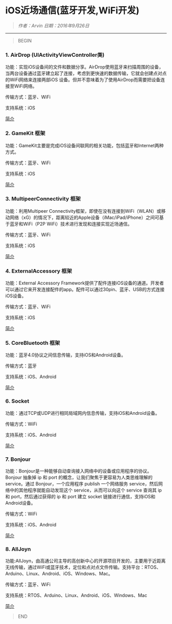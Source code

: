# iOS近场通信(蓝牙开发,WiFi开发)

> *作者：Arvin 日期：2016年9月26日*

---------------------------------

>BEGIN

### 1. AirDrop (UIActivityViewController类)

功能：实现iOS设备间的文件和数据分享。AirDrop使用蓝牙来扫描周围的设备，当两台设备通过蓝牙建立起了连接，考虑到更快速的数据传输，它就会创建点对点的WiFi网络来连接两部iOS 设备。但并不意味着为了使用AirDrop而需要把设备连接至WiFi网络。

传输方式：蓝牙、WiFi

支持系统：iOS

[简介](http://www.cocoachina.com/industry/20131105/7295.html)


### 2. GameKit 框架

功能：GameKit主要是完成iOS设备间联网的相关功能，包括蓝牙和Internet两种方式。

传输方式：蓝牙、WiFi

支持系统：iOS

[简介](http://www.cocoachina.com/bbs/read.php?tid=97953)


### 3. MultipeerConnectivity 框架

功能：利用Multipeer Connectivity框架，即使在没有连接到WiFi（WLAN）或移动网络（xG）的情况下，距离较近的Apple设备（iMac/iPad/iPhone）之间可基于蓝牙和WiFi（P2P WiFi）技术进行发现和连接实现近场通信。

传输方式：蓝牙、WiFi

支持系统：iOS

[简介](http://blog.csdn.net/phunxm/article/details/43450167)


### 4. ExternalAccessory 框架

功能：External Accessory Framework提供了配件连接iOS设备的通道。开发者可以通过它来开发连接配件的app。配件可以通过30pin、蓝牙、USB的方式连接iOS设备。

传输方式：蓝牙、WiFi

支持系统：iOS

[简介](http://www.cnblogs.com/evangwt/archive/2013/04/04/2999661.html)


### 5. CoreBluetooth 框架

功能：蓝牙4.0协议之间信息传输，支持iOS和Android设备。

传输方式：蓝牙

支持系统：iOS、Android

[简介](http://blog.csdn.net/pony_maggie/article/details/26740237)


### 6. Socket 

功能：通过TCP或UDP进行相同局域网内信息传输，支持iOS和Android设备。

传输方式：WiFi

支持系统：iOS、Android

[简介](http://blog.csdn.net/kesalin/article/details/8798039)


### 7. Bonjour

功能：Bonjour是一种能够自动查询接入网络中的设备或应用程序的协议。Bonjour 抽象掉 ip 和 port 的概念，让我们聚焦于更容易为人类思维理解的 service。通过 Bonjour，一个应用程序 publish 一个网络服务 service，然后网络中的其他程序就能自动发现这个 service，从而可以向这个 service 查询其 ip 和 port，然后通过获得的 ip 和 port 建立 socket 链接进行通信，支持iOS和Android设备。

传输方式：WiFi

支持系统：iOS、Android

[简介](http://www.cnblogs.com/kesalin/archive/2011/09/15/cocoa_bonjour.html)


### 8. AllJoyn
功能:AllJoyn，由高通公司主导的高创新中心的开源项目开发的，主要用于近距离无线传输，通过WiFi或蓝牙技术，定位和点对点文件传输。支持平台：RTOS、Arduino、Linux、Android、iOS、Windows、Mac。

传输方式：蓝牙、WiFi

支持系统：RTOS、Arduino、Linux、Android、iOS、Windows、Mac

[简介](https://allseenalliance.org/framework/documentation/develop/tutorial/ios)

>END
